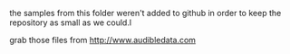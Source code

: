 the samples from this folder weren't added to github in order to keep the repository as small as we could.l

grab those files from http://www.audibledata.com
